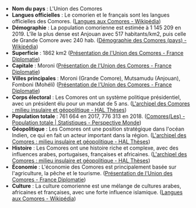 * **Nom du pays** : L'Union des Comores
* **Langues officielles** : Le comorien et le français sont les langues officielles des Comores. ([Langues aux Comores - Wikipédia](https://fr.wikipedia.org/wiki/Langues_aux_Comores))
* **Démographie** : La population comorienne est estimée à 1 145 209 en 2019. L'île la plus dense est Anjouan avec 517 habitants/km2, puis celle de Grande Comore avec 240 hab. ([Démographie des Comores (pays) - Wikipédia](https://fr.wikipedia.org/wiki/D%C3%A9mographie_des_Comores_(pays)))
* **Superficie** : 1862 km2 ([Présentation de l'Union des Comores - France Diplomatie](https://www.diplomatie.gouv.fr/fr/dossiers-pays/comores/presentation-de-l-union-des-comores/))
* **Capitale** : Moroni ([Présentation de l'Union des Comores - France Diplomatie](https://www.diplomatie.gouv.fr/fr/dossiers-pays/comores/presentation-de-l-union-des-comores/))
* **Villes principales** : Moroni (Grande Comore), Mutsamudu (Anjouan), Fomboni (Mohéli) ([Présentation de l'Union des Comores - France Diplomatie](https://www.diplomatie.gouv.fr/fr/dossiers-pays/comores/presentation-de-l-union-des-comores/))
* **Corps électoral** : Les Comores ont un système politique présidentiel, avec un président élu pour un mandat de 5 ans. ([L'archipel des Comores : milieu insulaire et géopolitique - HAL Thèses](https://theses.hal.science/tel-01875024))
* **Population totale** : 761 664 en 2017, 776 313 en 2018. ([Comores(Les) - Population totale | Statistiques - Perspective Monde](https://perspective.usherbrooke.ca/bilan/servlet/BMTendanceStatPays?codePays=COM&codeStat=SP.POP.TOTL))
* **Géopolitique** : Les Comores ont une position stratégique dans l'océan Indien, ce qui en fait un acteur important dans la région. ([L'archipel des Comores : milieu insulaire et géopolitique - HAL Thèses](https://theses.hal.science/tel-01875024))
* **Histoire** : Les Comores ont une histoire riche et complexe, avec des influences arabes, portugaises, françaises et africaines. ([L'archipel des Comores : milieu insulaire et géopolitique - HAL Thèses](https://theses.hal.science/tel-01875024))
* **Économie** : L'économie des Comores est principalement basée sur l'agriculture, la pêche et le tourisme. ([Présentation de l'Union des Comores - France Diplomatie](https://www.diplomatie.gouv.fr/fr/dossiers-pays/comores/presentation-de-l-union-des-comores/))
* **Culture** : La culture comorienne est une mélange de cultures arabes, africaines et françaises, avec une forte influence islamique. ([Langues aux Comores - Wikipédia](https://fr.wikipedia.org/wiki/Langues_aux_Comores))